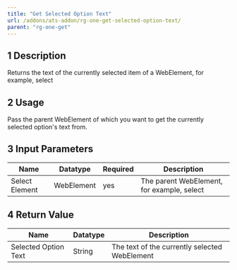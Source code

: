 ```yaml
---
title: "Get Selected Option Text"
url: /addons/ats-addon/rg-one-get-selected-option-text/
parent: "rg-one-get"
---
```


## 1 Description

Returns the text of the currently selected item of a WebElement, for example, select

## 2 Usage

Pass the parent WebElement of which you want to get the currently selected option's text from.

## 3 Input Parameters

Name | Datatype | Required | Description
---- | -------- | ------- |---------------
Select Element | WebElement | yes | The parent WebElement, for example, select

## 4 Return Value

Name | Datatype | Description
---- | --------- | ---------------
Selected Option Text | String | The text of the currently selected WebElement

